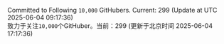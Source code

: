 Committed to Following `10,000` GitHubers. Current: <!-- FOLLOWING_COUNT -->299<!-- FOLLOWING_COUNT --> (Update at UTC <!-- LAST_UPDATED -->2025-06-04 09:17:36<!-- LAST_UPDATED -->)<br>
致力于关注`10,000`个GitHuber。当前：<!-- FOLLOWING_COUNT -->299<!-- FOLLOWING_COUNT --> (更新于北京时间 <!-- LAST_UPDATED_CST -->2025-06-04 17:17:36<!-- LAST_UPDATED_CST -->)
